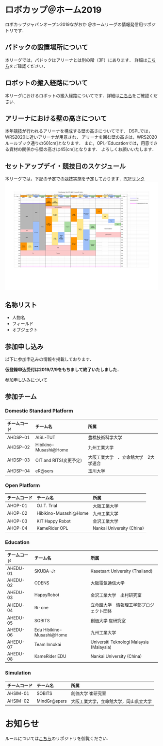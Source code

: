 # ロボカップ＠ホーム2019
ロボカップジャパンオープン2019ながおか ＠ホームリーグの情報発信用リポジトリです．

## パドックの設置場所について
本リーグでは，パドックはアリーナとは別の階（3F）にあります．
詳細は[こちら](robot_hannyu_y1.pdf)をご確認ください．


## ロボットの搬入経路について
本リーグにおけるロボットの搬入経路についてです．詳細は[こちら](robot_hannyu_y1.pdf)をご確認ください．

## アリーナにおける壁の高さについて
本年競技が行われるアリーナを構成する壁の高さについてです．
DSPLでは，WRS2020に近いアリーナが用意され，
アリーナを囲む壁の高さは，WRS2020ルールブック通りの60[cm]となります．
また，OPl／Educationでは，用意できる資材の関係から壁の高さは45[cm]となります．
よろしくお願いいたします．

## セットアップデイ・競技日のスケジュール
本リーグでは，下記の予定での競技実施を予定しております．[PDFリンク](TimeTable_y5.pdf)
![スケジュール](TimeTable_y5.png)

## 名称リスト
- 人物名
- フィールド
- オブジェクト


## 参加申し込み
以下に参加申込みの情報を掲載しております．

**仮登録申込受付は2019/7/9をもちまして終了いたしました．**

[参加申し込みについて](Registration.md)

## 参加チーム

### Domestic Standard Platform
| チームコード | チーム名 | 所属 |
|:-|:-|:-|
| AHDSP-01 | AISL-TUT | 豊橋技術科学大学 |
| AHDSP-02 | Hibikino-Musashi@Home | 九州工業大学 |
| AHDSP-03 | OIT and RITS(変更予定) | 大阪工業大学　、立命館大学　2大学連合|
| AHDSP-04 | eR@sers | 玉川大学 |

### Open Platform
| チームコード | チーム名 | 所属 |
|:-|:-|:-|
| AHOP-01 | O.I.T. Trial | 大阪工業大学 |
| AHOP-02 | Hibikino-Musashi@Home | 九州工業大学 |
| AHOP-03 | KIT Happy Robot | 金沢工業大学 |
| AHOP-04 | KameRider OPL | Nankai University (China) |

### Education
| チームコード | チーム名 | 所属 |
|:-|:-|:-|
| AHEDU-01 | SKUBA-Jr | Kasetsart University (Thailand) |
| AHEDU-02 | ODENS | 大阪電気通信大学 |
| AHEDU-03 | HappyRobot | 金沢工業大学　出村研究室 |
| AHEDU-04 | Ri-one | 立命館大学　情報理工学部プロジェクト団体 |
| AHEDU-05 | SOBITS | 創価大学 崔研究室 |
| AHEDU-06 | Edu Hibikino-Musashi@Home | 九州工業大学 |
| AHEDU-07 | Team Innokai | Universiti Teknologi Malaysia (Malaysia) |
| AHEDU-08 | KameRider EDU | Nankai University (China) |

### Simulation
| チームコード | チーム名 | 所属 |
|:-|:-|:-|
| AHSIM-01 | SOBITS | 創価大学 崔研究室 |
| AHSIM-02 | MindGr@spers | 大阪工業大学，立命館大学，岡山県立大学 |

# お知らせ
ルールについては[こちら](https://github.com/RoboCupAtHomeJP/Rule2019)のリポジトリを御覧ください．